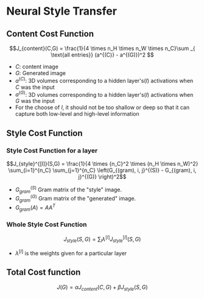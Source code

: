 # Neural Style Transfer

## Content Cost Function

$$J_{content}(C,G) =  \frac{1}{4 \times n_H \times n_W \times n_C}\sum _{ \text{all entries}} (a^{(C)} - a^{(G)})^2  $$

* $C$: content image
* $G$: Generated image
* $a^{(C)}$: 3D volumes corresponding to a hidden layer's($l$) activations when $C$ was the input 
* $a^{(G)}$: 3D volumes corresponding to a hidden layer's($l$) activations when $G$ was the input 
* For the choose of $l$, it should not be too shallow or deep so that it can capture both low-level and high-level information

## Style Cost Function

### Style Cost Function for a layer

$$J_{style}^{[l]}(S,G) = \frac{1}{4 \times {n_C}^2 \times (n_H \times n_W)^2} \sum_{i=1}^{n_C} \sum_{j=1}^{n_C} \left(G_{(gram), i, j}^{(S)}  -   G_{(gram), i, j}^{(G)} \right)^2$$

* $G_{gram}^{(S)}$ Gram matrix of the "style" image.
* $G_{gram}^{(G)}$ Gram matrix of the "generated" image.
* $G_{gram}(A) = AA^T$

### Whole Style Cost Function 
$$J_{style}(S,G) = \sum_{l} \lambda^{[l]} J^{[l]}_{style}(S,G)$$

* $\lambda^{[l]}$ is the weights given for a particular layer


## Total Cost function
$$J(G) = \alpha J_{content}(C,G) + \beta J_{style}(S,G)$$
